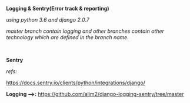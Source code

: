**Logging & Sentry(Error track & reporting)**

_using python 3.6 and django 2.0.7_

_master branch contain logging and other branches contain other technology which are defined in the branch name._

<br>

**Sentry**

_refs:_
 
https://docs.sentry.io/clients/python/integrations/django/


**Logging -->:** https://github.com/alim2/django-logging-sentry/tree/master